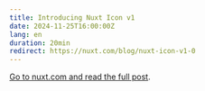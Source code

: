 ```yaml
---
title: Introducing Nuxt Icon v1
date: 2024-11-25T16:00:00Z
lang: en
duration: 20min
redirect: https://nuxt.com/blog/nuxt-icon-v1-0
---
```


[Go to nuxt.com and read the full post](https://nuxt.com/blog/nuxt-icon-v1-0).
